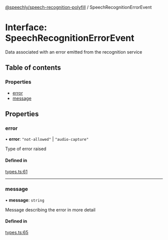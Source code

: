 [@speechly/speech-recognition-polyfill](../README.md) / SpeechRecognitionErrorEvent

# Interface: SpeechRecognitionErrorEvent

Data associated with an error emitted from the recognition service

## Table of contents

### Properties

- [error](SpeechRecognitionErrorEvent.md#error)
- [message](SpeechRecognitionErrorEvent.md#message)

## Properties

### error

• **error**: ``"not-allowed"`` \| ``"audio-capture"``

Type of error raised

#### Defined in

[types.ts:61](https://github.com/speechly/speech-recognition-polyfill/blob/HEAD/src/types.ts#L61)

___

### message

• **message**: `string`

Message describing the error in more detail

#### Defined in

[types.ts:65](https://github.com/speechly/speech-recognition-polyfill/blob/HEAD/src/types.ts#L65)
